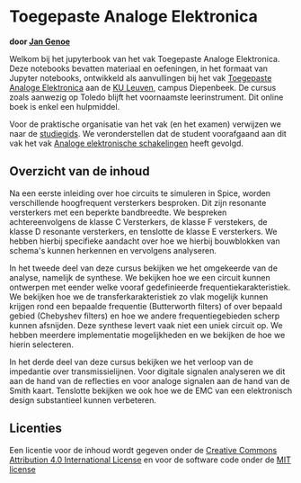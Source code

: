 # Toegepaste Analoge Elektronica

**door [Jan Genoe](https://www.kuleuven.be/wieiswie/nl/person/00004269)**

Welkom bij het jupyterbook van het vak Toegepaste Analoge Elektronica.
Deze notebooks bevatten materiaal en oefeningen, in het formaat van Jupyter notebooks, ontwikkeld als aanvullingen bij het vak [Toegepaste Analoge Elektronica](https://studiegidswww.uhasselt.be/opleidingsonderdeel.aspx?a=2025&i=4953) aan de [KU Leuven](https://www.kuleuven.be), campus Diepenbeek. De cursus zoals aanwezig op Toledo blijft het voornaamste leerinstrument. Dit online boek is enkel een hulpmiddel.

Voor de praktische organisatie van het vak (en het examen) verwijzen we naar de [studiegids](https://studiegidswww.uhasselt.be/opleidingsonderdeel.aspx?a=2025&i=4953). We veronderstellen dat de student voorafgaand aan dit vak het vak [Analoge elektronische schakelingen](https://jangenoe.github.io/InteractieveCursus/AnalogeElektronica2/intro.html) heeft gevolgd.

## Overzicht van de inhoud

Na een eerste inleiding over hoe circuits te simuleren in Spice, worden verschillende hoogfrequent versterkers besproken. Dit zijn resonante versterkers met een beperkte bandbreedte. We bespreken achtereenvolgens de klasse C Versterkers,
de klasse F verstekers,
de klasse D resonante versterkers, en tenslotte de
klasse E versterkers.
We hebben hierbij specifieke aandacht over hoe we hierbij bouwblokken van schema's kunnen herkennen en vervolgens analyseren.

In het tweede deel van deze cursus bekijken we het omgekeerde van de analyse, namelijk de  synthese. We bekijken hoe we een circuit kunnen ontwerpen met eender welke vooraf gedefinieerde frequentiekarakteristiek. We bekijken hoe we de transferkarakteristiek zo vlak mogelijk kunnen krijgen rond een bepaalde frequentie (Butterworth filters) of over bepaald gebied (Chebyshev filters) en hoe we andere frequentiegebieden scherp kunnen afsnijden. Deze synthese levert vaak niet een uniek circuit op. We hebben meerdere implementatie mogelijkheden en we bekijken de hoe we hierin selecteren.

In het derde deel van deze cursus bekijken we het verloop van de impedantie over transmissielijnen. Voor digitale signalen analyseren we dit aan de hand van de reflecties en voor analoge signalen aan de hand van de Smith kaart. Tenslotte bekijken we ook hoe we de EMC van een elektronisch design substantieel kunnen verbeteren.


## Licenties

Een licentie voor de inhoud wordt gegeven onder de [Creative Commons Attribution 4.0 International License](https://creativecommons.org/licenses/by/4.0/deed.nl)
en voor de software code onder de [MIT license](https://en.wikipedia.org/wiki/MIT_License)